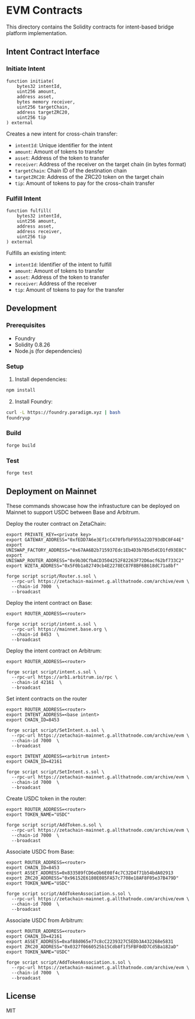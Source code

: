 # EVM Contracts

This directory contains the Solidity contracts for intent-based bridge platform implementation.

## Intent Contract Interface

### Initiate Intent
```solidity
function initiate(
    bytes32 intentId,
    uint256 amount,
    address asset,
    bytes memory receiver,
    uint256 targetChain,
    address targetZRC20,
    uint256 tip
) external
```

Creates a new intent for cross-chain transfer:
- `intentId`: Unique identifier for the intent
- `amount`: Amount of tokens to transfer
- `asset`: Address of the token to transfer
- `receiver`: Address of the receiver on the target chain (in bytes format)
- `targetChain`: Chain ID of the destination chain
- `targetZRC20`: Address of the ZRC20 token on the target chain
- `tip`: Amount of tokens to pay for the cross-chain transfer

### Fulfill Intent
```solidity
function fulfill(
    bytes32 intentId,
    uint256 amount,
    address asset,
    address receiver,
    uint256 tip
) external
```

Fulfills an existing intent:
- `intentId`: Identifier of the intent to fulfill
- `amount`: Amount of tokens to transfer
- `asset`: Address of the token to transfer
- `receiver`: Address of the receiver
- `tip`: Amount of tokens to pay for the transfer

## Development

### Prerequisites
- Foundry
- Solidity 0.8.26
- Node.js (for dependencies)

### Setup
1. Install dependencies:
```bash
npm install
```

2. Install Foundry:
```bash
curl -L https://foundry.paradigm.xyz | bash
foundryup
```

### Build
```bash
forge build
```

### Test
```bash
forge test
```

## Deployment on Mainnet

These commands showcase how the infrastucture can be deployed on Mainnet to support USDC between Base and Arbitrum.

Deploy the router contract on ZetaChain:
```
export PRIVATE_KEY=<private key>
export GATEWAY_ADDRESS="0xfEDD7A6e3Ef1cC470fbfbF955a22D793dDC0F44E"
export UNISWAP_FACTORY_ADDRESS="0x67AA6B2b715937Edc1Eb4D3b7B5d5dCD1fd93E8C"
export UNISWAP_ROUTER_ADDRESS="0x9b30CfbACD3504252F82263F72D6acf62bf733C2"
export WZETA_ADDRESS="0x5F0b1a82749cb4E2278EC87F8BF6B618dC71a8bf"

forge script script/Router.s.sol \
  --rpc-url https://zetachain-mainnet.g.allthatnode.com/archive/evm \
  --chain-id 7000  \
  --broadcast
```

Deploy the intent contract on Base:
```
export ROUTER_ADDRESS=<router>

forge script script/intent.s.sol \
  --rpc-url https://mainnet.base.org \
  --chain-id 8453  \
  --broadcast
```
Deploy the intent contract on Arbitrum:
```
export ROUTER_ADDRESS=<router>

forge script script/intent.s.sol \
  --rpc-url https://arb1.arbitrum.io/rpc \
  --chain-id 42161  \
  --broadcast
```
Set intent contracts on the router
```
export ROUTER_ADDRESS=<router>
export INTENT_ADDRESS=<base intent>
export CHAIN_ID=8453

forge script script/SetIntent.s.sol \
  --rpc-url https://zetachain-mainnet.g.allthatnode.com/archive/evm \
  --chain-id 7000  \
  --broadcast

export INTENT_ADDRESS=<arbitrum intent>
export CHAIN_ID=42161

forge script script/SetIntent.s.sol \
  --rpc-url https://zetachain-mainnet.g.allthatnode.com/archive/evm \
  --chain-id 7000  \
  --broadcast
```
Create USDC token in the router:
```
export ROUTER_ADDRESS=<router>
export TOKEN_NAME="USDC"

forge script script/AddToken.s.sol \
  --rpc-url https://zetachain-mainnet.g.allthatnode.com/archive/evm \
  --chain-id 7000  \
  --broadcast
```
Associate USDC from Base:
```
export ROUTER_ADDRESS=<router>
export CHAIN_ID=8453
export ASSET_ADDRESS=0x833589fCD6eDb6E08f4c7C32D4f71b54bdA02913
export ZRC20_ADDRESS="0x96152E6180E085FA57c7708e18AF8F05e37B479D"
export TOKEN_NAME="USDC"

forge script script/AddTokenAssociation.s.sol \
  --rpc-url https://zetachain-mainnet.g.allthatnode.com/archive/evm \
  --chain-id 7000  \
  --broadcast
```
Associate USDC from Arbitrum:
```
export ROUTER_ADDRESS=<router>
export CHAIN_ID=42161
export ASSET_ADDRESS=0xaf88d065e77c8cC2239327C5EDb3A432268e5831
export ZRC20_ADDRESS="0x0327f0660525b15Cdb8f1f5FBF0dD7Cd5Ba182aD"
export TOKEN_NAME="USDC"

forge script script/AddTokenAssociation.s.sol \
  --rpc-url https://zetachain-mainnet.g.allthatnode.com/archive/evm \
  --chain-id 7000  \
  --broadcast
```

## License

MIT
